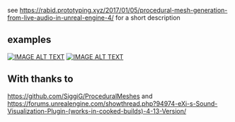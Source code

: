 see https://rabid.prototyping.xyz/2017/01/05/procedural-mesh-generation-from-live-audio-in-unreal-engine-4/ for a short description

## examples

[![IMAGE ALT TEXT](http://img.youtube.com/vi/Uqnj190stKw/0.jpg)](http://www.youtube.com/watch?v=Uqnj190stKw "Example 1")
[![IMAGE ALT TEXT](http://img.youtube.com/vi/68T9ssyjO6Q/0.jpg)](http://www.youtube.com/watch?v=68T9ssyjO6Q "Example 1")

## With thanks to
https://github.com/SiggiG/ProceduralMeshes
and
https://forums.unrealengine.com/showthread.php?94974-eXi-s-Sound-Visualization-Plugin-(works-in-cooked-builds)-4-13-Version/
